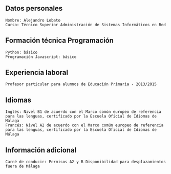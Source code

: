 ## Datos personales

	Nombre: Alejandro Lobato
	Curso: Técnico Superior Administración de Sistemas Informáticos en Red


## Formación técnica Programación

	Python: básico
	Programación Javascript: básico


## Experiencia laboral

	Profesor particular para alumnos de Educación Primaria - 2013/2015


## Idiomas

	Inglés: Nivel B1 de acuerdo con el Marco común europeo de referencia para las lenguas, certificado por la Escuela Oficial de Idiomas de Málaga
	Francés: Nivel A2 de acuerdo con el Marco común europeo de referencia para las lenguas, certificado por la Escuela Oficial de Idiomas de Málaga


## Información adicional

	Carné de conducir: Permisos A2 y B Disponibilidad para desplazamientos fuera de Málaga
